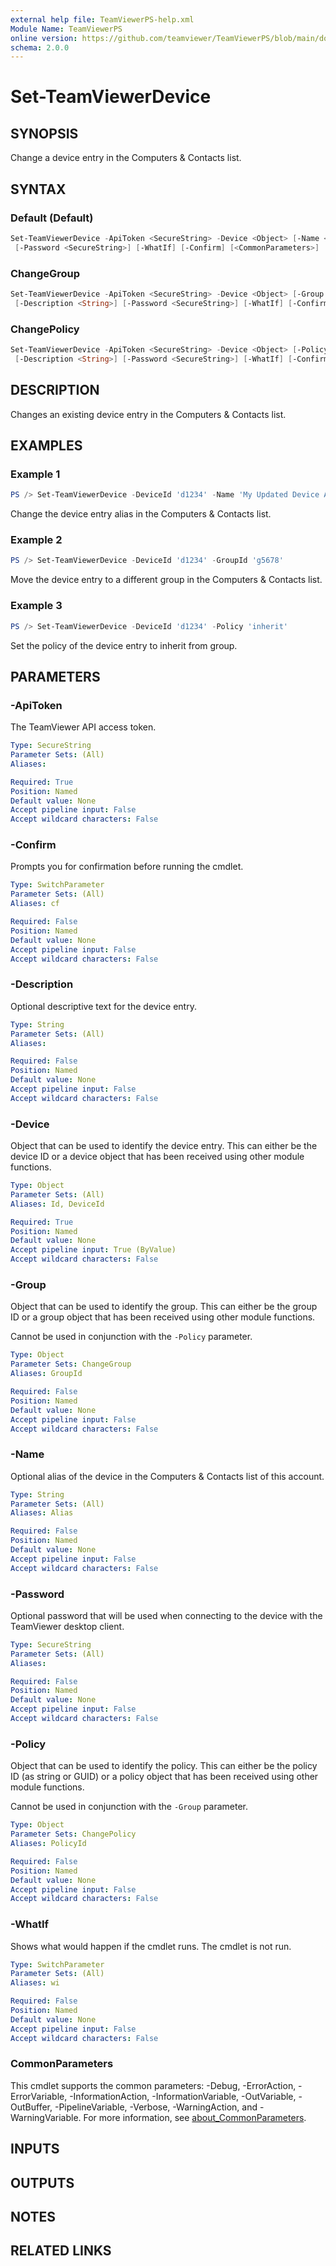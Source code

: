 ```yaml
---
external help file: TeamViewerPS-help.xml
Module Name: TeamViewerPS
online version: https://github.com/teamviewer/TeamViewerPS/blob/main/docs/commands/Set-TeamViewerDevice.md
schema: 2.0.0
---
```


# Set-TeamViewerDevice

## SYNOPSIS

Change a device entry in the Computers & Contacts list.

## SYNTAX

### Default (Default)

```powershell
Set-TeamViewerDevice -ApiToken <SecureString> -Device <Object> [-Name <String>] [-Description <String>]
 [-Password <SecureString>] [-WhatIf] [-Confirm] [<CommonParameters>]
```

### ChangeGroup

```powershell
Set-TeamViewerDevice -ApiToken <SecureString> -Device <Object> [-Group <Object>] [-Name <String>]
 [-Description <String>] [-Password <SecureString>] [-WhatIf] [-Confirm] [<CommonParameters>]
```

### ChangePolicy

```powershell
Set-TeamViewerDevice -ApiToken <SecureString> -Device <Object> [-Policy <Object>] [-Name <String>]
 [-Description <String>] [-Password <SecureString>] [-WhatIf] [-Confirm] [<CommonParameters>]
```

## DESCRIPTION

Changes an existing device entry in the Computers & Contacts list.

## EXAMPLES

### Example 1

```powershell
PS /> Set-TeamViewerDevice -DeviceId 'd1234' -Name 'My Updated Device Alias'
```

Change the device entry alias in the Computers & Contacts list.

### Example 2

```powershell
PS /> Set-TeamViewerDevice -DeviceId 'd1234' -GroupId 'g5678'
```

Move the device entry to a different group in the Computers & Contacts list.

### Example 3

```powershell
PS /> Set-TeamViewerDevice -DeviceId 'd1234' -Policy 'inherit'
```

Set the policy of the device entry to inherit from group.

## PARAMETERS

### -ApiToken

The TeamViewer API access token.

```yaml
Type: SecureString
Parameter Sets: (All)
Aliases:

Required: True
Position: Named
Default value: None
Accept pipeline input: False
Accept wildcard characters: False
```

### -Confirm

Prompts you for confirmation before running the cmdlet.

```yaml
Type: SwitchParameter
Parameter Sets: (All)
Aliases: cf

Required: False
Position: Named
Default value: None
Accept pipeline input: False
Accept wildcard characters: False
```

### -Description

Optional descriptive text for the device entry.

```yaml
Type: String
Parameter Sets: (All)
Aliases:

Required: False
Position: Named
Default value: None
Accept pipeline input: False
Accept wildcard characters: False
```

### -Device

Object that can be used to identify the device entry.
This can either be the device ID or a device object that has been received
using other module functions.

```yaml
Type: Object
Parameter Sets: (All)
Aliases: Id, DeviceId

Required: True
Position: Named
Default value: None
Accept pipeline input: True (ByValue)
Accept wildcard characters: False
```

### -Group

Object that can be used to identify the group.
This can either be the group ID or a group object that has been received using
other module functions.

Cannot be used in conjunction with the `-Policy` parameter.

```yaml
Type: Object
Parameter Sets: ChangeGroup
Aliases: GroupId

Required: False
Position: Named
Default value: None
Accept pipeline input: False
Accept wildcard characters: False
```

### -Name

Optional alias of the device in the Computers & Contacts list of this account.

```yaml
Type: String
Parameter Sets: (All)
Aliases: Alias

Required: False
Position: Named
Default value: None
Accept pipeline input: False
Accept wildcard characters: False
```

### -Password

Optional password that will be used when connecting to the device with the
TeamViewer desktop client.

```yaml
Type: SecureString
Parameter Sets: (All)
Aliases:

Required: False
Position: Named
Default value: None
Accept pipeline input: False
Accept wildcard characters: False
```

### -Policy

Object that can be used to identify the policy.
This can either be the policy ID (as string or GUID) or a policy object that has
been received using other module functions.

Cannot be used in conjunction with the `-Group` parameter.

```yaml
Type: Object
Parameter Sets: ChangePolicy
Aliases: PolicyId

Required: False
Position: Named
Default value: None
Accept pipeline input: False
Accept wildcard characters: False
```

### -WhatIf

Shows what would happen if the cmdlet runs.
The cmdlet is not run.

```yaml
Type: SwitchParameter
Parameter Sets: (All)
Aliases: wi

Required: False
Position: Named
Default value: None
Accept pipeline input: False
Accept wildcard characters: False
```

### CommonParameters

This cmdlet supports the common parameters: -Debug, -ErrorAction, -ErrorVariable, -InformationAction, -InformationVariable, -OutVariable, -OutBuffer, -PipelineVariable, -Verbose, -WarningAction, and -WarningVariable. For more information, see [about_CommonParameters](http://go.microsoft.com/fwlink/?LinkID=113216).

## INPUTS

## OUTPUTS

## NOTES

## RELATED LINKS
